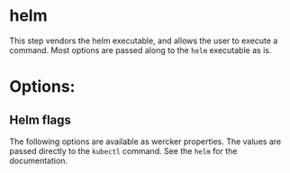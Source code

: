 # helm

This step vendors the helm executable, and allows the user to execute a
command. Most options are passed along to the `helm` executable as is.

# Options:


## Helm flags

The following options are available as wercker properties. The values are passed
directly to the `kubectl` command. See the `helm` for the documentation.
